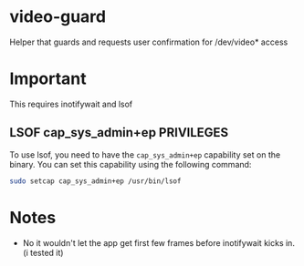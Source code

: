 # video-guard
Helper that guards and requests user confirmation for /dev/video* access

# Important
This requires inotifywait and lsof

## LSOF cap_sys_admin+ep PRIVILEGES
To use lsof, you need to have the `cap_sys_admin+ep` capability set on the binary. You can set this capability using the following command:

```bash
sudo setcap cap_sys_admin+ep /usr/bin/lsof
```

# Notes
- No it wouldn't let the app get first few frames before inotifywait kicks in. (i tested it)
